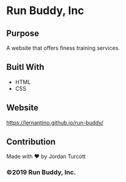 # Run Buddy, Inc

## Purpose
A website that offers finess training services.

## Buitl With
* HTML
* CSS

## Website
https://lernantino.github.io/run-buddy/

## Contribution
Made with ❤️ by Jordan Turcott

### ©️2019 Run Buddy, Inc.
